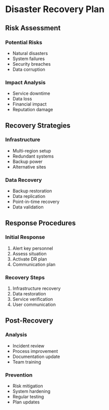# Disaster Recovery Plan

## Risk Assessment
### Potential Risks
- Natural disasters
- System failures
- Security breaches
- Data corruption

### Impact Analysis
- Service downtime
- Data loss
- Financial impact
- Reputation damage

## Recovery Strategies
### Infrastructure
- Multi-region setup
- Redundant systems
- Backup power
- Alternative sites

### Data Recovery
- Backup restoration
- Data replication
- Point-in-time recovery
- Data validation

## Response Procedures
### Initial Response
1. Alert key personnel
2. Assess situation
3. Activate DR plan
4. Communication plan

### Recovery Steps
1. Infrastructure recovery
2. Data restoration
3. Service verification
4. User communication

## Post-Recovery
### Analysis
- Incident review
- Process improvement
- Documentation update
- Team training

### Prevention
- Risk mitigation
- System hardening
- Regular testing
- Plan updates 